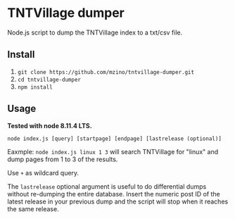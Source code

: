 # TNTVillage dumper
Node.js script to dump the TNTVillage index to a txt/csv file.


## Install
1. `git clone https://github.com/mzino/tntvillage-dumper.git`
2. `cd tntvillage-dumper`
3. `npm install`


## Usage
**Tested with node 8.11.4 LTS.**

`node index.js [query] [startpage] [endpage] [lastrelease (optional)]`

Eaxmple: `node index.js linux 1 3` will search TNTVillage for "linux" and dump pages from 1 to 3 of the results.

Use `+` as wildcard query.

The `lastrelease` optional argument is useful to do differential dumps without re-dumping the entire database. Insert the numeric post ID of the latest release in your previous dump and the script will stop when it reaches the same release.